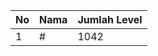 | No | Nama            | Jumlah Level |
|----|-----------------|--------------|
| 1  | #    |    1042        |
